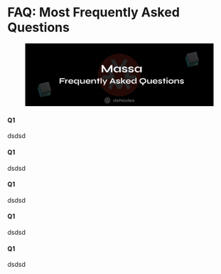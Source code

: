 # FAQ: Most Frequently Asked Questions

<figure><img src="../.gitbook/assets/Massa FAQ.png" alt=""><figcaption></figcaption></figure>

#### Q1

dsdsd

#### Q1

dsdsd

#### Q1

dsdsd

#### Q1

dsdsd

#### Q1

dsdsd
